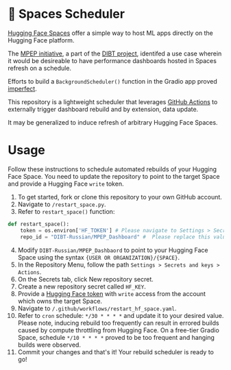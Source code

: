 # 🤗 Spaces Scheduler

[Hugging Face Spaces](https://huggingface.co/spaces) offer a simple way to host ML apps directly on the Hugging Face platform.

The [MPEP initiative](https://github.com/huggingface/data-is-better-together/tree/main/prompt_translation), a part of the [DIBT project](https://huggingface.co/DIBT), identifed a use case wherein it would be desireable to have performance dashboards hosted in Spaces refresh on a schedule.

Efforts to build a `BackgroundScheduler()` function in the Gradio app proved [imperfect](https://github.com/huggingface/data-is-better-together/pull/33).

This repository is a lightweight scheduler that leverages [GitHub Actions](https://docs.github.com/en/actions) to externally trigger dashboard rebuild and by extension, data update.

It may be generalized to induce refresh of arbitrary Hugging Face Spaces.

# Usage

Follow these instructions to schedule automated rebuilds of your Hugging Face Space. You need to update the repository to point to the target Space and provide a Hugging Face `write` token.

1. To get started, fork or clone this repository to your own GitHub account.
2. Navigate to `/restart_space.py`.
3. Refer to `restart_space()` function:

```python
def restart_space():
    token = os.environ['HF_TOKEN'] # Please navigate to Settings > Secrets and variables > Actions and define "HF_TOKEN".
    repo_id = "DIBT-Russian/MPEP_Dashboard" #  Please replace this value with the name of your own Hugging Face Space.
```

4. Modify `DIBT-Russian/MPEP_Dashbaord` to point to your Hugging Face Space using the syntax `{USER OR ORGANIZATION}/{SPACE}`.
5. In the Repository Menu, follow the path `Settings > Secrets and keys > Actions`.
6. On the Secrets tab, click New repository secret.
7. Create a new repository secret called `HF_KEY`.
8. Provide a [Hugging Face token](https://huggingface.co/settings/tokens) with `write` access from the account which owns the target Space.
9. Navigate to `/.github/workflows/restart_hf_space.yaml`.
10. Refer to `cron` schedule: `*/30 * * * *` and update it to your desired value. Please note, inducing rebuild too frequently can result in errored builds caused by compute throttling from Hugging Face. On a free-tier Gradio Space, schedule `*/10 * * * *` proved to be too frequent and hanging builds were observed.
11. Commit your changes and that's it! Your rebuild scheduler is ready to go!
